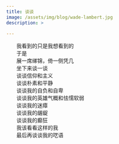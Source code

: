 ```yaml
---
title: 谈谈
image: /assets/img/blog/wade-lambert.jpg
description: >
   
---
```


&#160; &#160; &#160; &#160;我看到的只是我想看到的  
&#160; &#160; &#160; &#160;于是  
&#160; &#160; &#160; &#160;展一席绨锦，倚一侧凭几  
&#160; &#160; &#160; &#160;坐下来谈一谈  
&#160; &#160; &#160; &#160;谈谈信仰和主义  
&#160; &#160; &#160; &#160;谈谈朴素和平静  
&#160; &#160; &#160; &#160;谈谈我的自负和自卑  
&#160; &#160; &#160; &#160;谈谈我的英雄气概和怯懦软弱  
&#160; &#160; &#160; &#160;谈谈我的迷瘴  
&#160; &#160; &#160; &#160;谈谈我的龌龊  
&#160; &#160; &#160; &#160;谈谈我的癫狂  
&#160; &#160; &#160; &#160;我该看看这样的我  
&#160; &#160; &#160; &#160;最后再谈谈我的呓语  